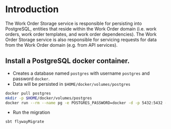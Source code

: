 # Introduction

The Work Order Storage service is responsible for persisting into PostgreSQL, entities that reside within the Work Order domain (i.e. work orders, work order templates, and work order dependencies). The Work Order Storage service is also responsible for servicing requests for data from the Work Order domain (e.g. from API services).

## Install a PostgreSQL docker container. 

- Creates a database named `postgres` with username `postgres` and password `docker`. 
- Data will be persisted in `$HOME/docker/volumes/postgres`

```bash
docker pull postgres
mkdir -p $HOME/docker/volumes/postgres
docker run --rm --name pg -e POSTGRES_PASSWORD=docker -d -p 5432:5432 -v $HOME/docker/volumes/postgres:/var/lib/postgresql/data postgres
```

- Run the migration

```bash
sbt flywayMigrate
```
